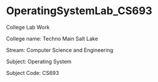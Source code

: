 # OperatingSystemLab_CS693

College Lab Work

College name: Techno Main Salt Lake

Stream: Computer Science and Engineering

Subject: Operating System

Subject Code: CS693
